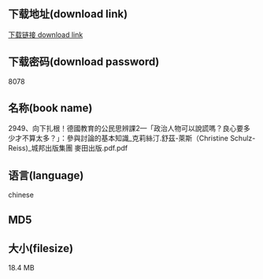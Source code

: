 ## 下载地址(download link)
[下载链接 download link](https://tutu365.netlify.app/?s=2949%E3%80%81%E5%90%91%E4%B8%8B%E6%89%8E%E6%A0%B9%EF%BC%81%E5%BE%B7%E5%9C%8B%E6%95%99%E8%82%B2%E7%9A%84%E5%85%AC%E6%B0%91%E6%80%9D%E8%BE%A8%E8%AA%B22%E2%80%94%E3%80%8C%E6%94%BF%E6%B2%BB%E4%BA%BA%E7%89%A9%E5%8F%AF%E4%BB%A5%E8%AA%AA%E8%AC%8A%E5%97%8E%EF%BC%9F%E8%89%AF%E5%BF%83%E8%A6%81%E5%A4%9A%E5%B0%91%E6%89%8D%E4%B8%8D%E7%AE%97%E5%A4%AA%E5%A4%9A%EF%BC%9F%E3%80%8D%EF%BC%9A%E5%8F%83%E8%88%87%E8%A8%8E%E8%AB%96%E7%9A%84%E5%9F%BA%E6%9C%AC%E7%9F%A5%E8%AD%98_%E5%85%8B%E8%8E%89%E7%B5%B2%E6%B1%80.%E8%88%92%E8%8C%B2-%E8%90%8A%E6%96%AF%EF%BC%88Christine+Schulz-Reiss%29_%E5%9F%8E%E9%82%A6%E5%87%BA%E7%89%88%E9%9B%86%E5%9C%98+%E9%BA%A5%E7%94%B0%E5%87%BA%E7%89%88.pdf)

## 下载密码(download password)
8078

## 名称(book name)
2949、向下扎根！德國教育的公民思辨課2—「政治人物可以說謊嗎？良心要多少才不算太多？」：參與討論的基本知識_克莉絲汀.舒茲-萊斯（Christine Schulz-Reiss)_城邦出版集團 麥田出版.pdf.pdf

## 语言(language)
chinese

## MD5


## 大小(filesize)
18.4 MB
